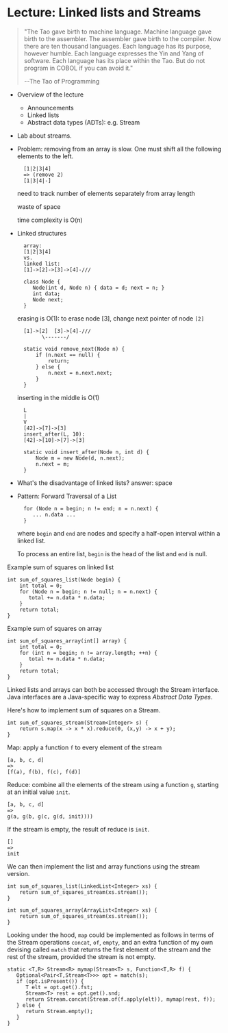 # Lecture: Linked lists and Streams

> "The Tao gave birth to machine language. Machine language gave birth
> to the assembler. The assembler gave birth to the compiler. Now
> there are ten thousand languages. Each language has its purpose,
> however humble. Each language expresses the Yin and Yang of
> software. Each language has its place within the Tao.  But do not
> program in COBOL if you can avoid it."
>
> --The Tao of Programming

* Overview of the lecture
    * Announcements
    * Linked lists
    * Abstract data types (ADTs): e.g. Stream

* Lab about streams.
   
* Problem: removing from an array is slow. One must shift all
  the following elements to the left.
  
        [1|2|3|4]
        => (remove 2)
        [1|3|4|-]

    need to track number of elements separately from array length
      
    waste of space
      
    time complexity is O(n)

* Linked structures

        array:
        [1|2|3|4] 
        vs.
        linked list:
        [1]->[2]->[3]->[4]-///

        class Node {
           Node(int d, Node n) { data = d; next = n; }
           int data;
           Node next;
        }

    erasing is O(1):
    to erase node [3], change next pointer of node `[2]`

        [1]->[2]  [3]->[4]-///
              \-------/

        static void remove_next(Node n) {
            if (n.next == null) {
                return;
            } else {
                n.next = n.next.next;
            }
        }
    
    inserting in the middle is O(1)

        L 
        |
        V
        [42]->[7]->[3]
        insert_after(L, 10):
        [42]->[10]->[7]->[3]

        static void insert_after(Node n, int d) {
            Node m = new Node(d, n.next);
            n.next = m;
        }

* What's the disadvantage of linked lists? answer: space

* Pattern: Forward Traversal of a List
        
        for (Node n = begin; n != end; n = n.next) {
           ... n.data ...
        }

    where `begin` and `end` are nodes and specify a half-open interval
    within a linked list.

    To process an entire list, `begin` is the head of the list and
    `end` is null.

Example sum of squares on linked list

    int sum_of_squares_list(Node begin) {
	    int total = 0;
        for (Node n = begin; n != null; n = n.next) {
           total += n.data * n.data;
        }
	    return total;
	}

Example sum of squares on array

    int sum_of_squares_array(int[] array) {
	    int total = 0;
        for (int n = begin; n != array.length; ++n) {
           total += n.data * n.data;
        }
	    return total;
	}

Linked lists and arrays can both be accessed through the Stream interface.
Java interfaces are a Java-specific way to express *Abstract Data Types*.

Here's how to implement sum of squares on a Stream.

    int sum_of_squares_stream(Stream<Integer> s) {
	    return s.map(x -> x * x).reduce(0, (x,y) -> x + y);
	}

Map: apply a function `f` to every element of the stream

    [a, b, c, d]
	=>
	[f(a), f(b), f(c), f(d)]

Reduce: combine all the elements of the stream using a function `g`, 
starting at an initial value `init`.

    [a, b, c, d]
	=>
	g(a, g(b, g(c, g(d, init))))

If the stream is empty, the result of reduce is `init`.

    []
	=>
	init

We can then implement the list and array functions using the stream version.

    int sum_of_squares_list(LinkedList<Integer> xs) {
	    return sum_of_squares_stream(xs.stream());
    }

    int sum_of_squares_array(ArrayList<Integer> xs) {
	    return sum_of_squares_stream(xs.stream());
    }

Looking under the hood, `map` could be implemented as follows in terms
of the Stream operations `concat`, `of`, `empty`, and an extra function of
my own devising called `match` that returns the first element of the
stream and the rest of the stream, provided the stream is not empty.


	static <T,R> Stream<R> mymap(Stream<T> s, Function<T,R> f) {
	   Optional<Pair<T,Stream<T>>> opt = match(s);
	   if (opt.isPresent()) {
		  T elt = opt.get().fst;
		  Stream<T> rest = opt.get().snd;
		  return Stream.concat(Stream.of(f.apply(elt)), mymap(rest, f));
	   } else {
		  return Stream.empty();
	   }
	}
